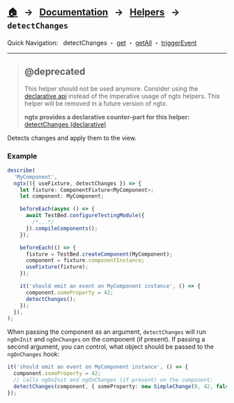 ## [🏠][home] &nbsp; → &nbsp; **[Documentation][docs]** &nbsp; → &nbsp; [Helpers][helpers] &nbsp; → &nbsp; `detectChanges`

[home]: ../README.md
[docs]: ../DOCUMENTATION.md
[declarative]: ../DECLARATIVE_TEST_API.md
[helpers]: ../helpers/index.md
[get]: ../helpers/get.md
[get-all]: ../helpers/get-all.md
[triggerevent]: ../helpers/trigger-event.md
[detectchanges]: ../helpers/detect-changes.md
[detectchangesdeclarative]: ../declarative-api/detect-changes.md

Quick Navigation: &nbsp; detectChanges ・ [get][get] ・ [getAll][get-all] ・ [triggerEvent][triggerevent]

---

> ## @deprecated
>
> This helper should not be used anymore. Consider using the [declarative api][declarative] instead of the imperative usage of ngtx helpers.
> This helper will be removed in a future version of ngtx.
>
> **ngtx provides a declarative counter-part for this helper:** [detectChanges (declarative)][detectchangesdeclarative]

Detects changes and apply them to the view.

### Example

```ts
describe(
  'MyComponent',
  ngtx(({ useFixture, detectChanges }) => {
    let fixture: ComponentFixture<MyComponent>;
    let component: MyComponent;

    beforeEach(async () => {
      await TestBed.configureTestingModule({
        /*...*/
      }).compileComponents();
    });

    beforeEach(() => {
      fixture = TestBed.createComponent(MyComponent);
      component = fixture.componentInstance;
      useFixture(fixture);
    });

    it('should emit an event on MyComponent instance', () => {
      component.someProperty = 42;
      detectChanges();
    });
  }),
);
```

When passing the component as an argument, `detectChanges` will run `ngOnInit` and `ngOnChanges` on the component (if present). If passing a second argument, you can control, what object should be passed to the `ngOnChanges` hook:

```ts
it('should emit an event on MyComponent instance', () => {
  component.someProperty = 42;
  // calls ngOnInit and ngOnChanges (if present) on the component:
  detectChanges(component, { someProperty: new SimpleChange(0, 42, false) });
});
```
